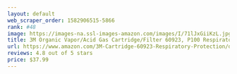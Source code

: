 ```yaml
---
layout: default 
﻿web_scraper_order: 1582906515-5866
rank: #48
image: https://images-na.ssl-images-amazon.com/images/I/71lJxGiiKzL.jpg
title: 3M Organic Vapor/Acid Gas Cartridge/Filter 60923, P100 Respiratory Protection (Pack of 2)
url: https://www.amazon.com/3M-Cartridge-60923-Respiratory-Protection/dp/B00AEFCKKY/ref=zg_mw_pc_48?_encoding=UTF8&psc=1&refRID=XJT42DXBBEE9H9WCHFME
reviews: 4.8 out of 5 stars
price: $37.99 
---
```

